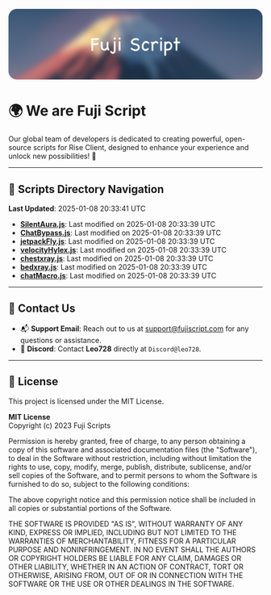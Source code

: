 ![Banner](.github/b.webp)

# 🌍 **We are Fuji Script**

Our global team of developers is dedicated to creating powerful, open-source scripts for Rise Client, designed to enhance your experience and unlock new possibilities! 🌟

---
<!-- SCRIPTS_NAVIGATION_START -->
## 📂 **Scripts Directory Navigation**

**Last Updated**: 2025-01-08 20:33:41 UTC

- **[SilentAura.js](scripts/SilentAura.js)**: Last modified on 2025-01-08 20:33:39 UTC
- **[ChatBypass.js](scripts/ChatBypass.js)**: Last modified on 2025-01-08 20:33:39 UTC
- **[jetpackFly.js](scripts/jetpackFly.js)**: Last modified on 2025-01-08 20:33:39 UTC
- **[velocityHylex.js](scripts/velocityHylex.js)**: Last modified on 2025-01-08 20:33:39 UTC
- **[chestxray.js](scripts/chestxray.js)**: Last modified on 2025-01-08 20:33:39 UTC
- **[bedxray.js](scripts/bedxray.js)**: Last modified on 2025-01-08 20:33:39 UTC
- **[chatMacro.js](scripts/chatMacro.js)**: Last modified on 2025-01-08 20:33:39 UTC

<!-- SCRIPTS_NAVIGATION_END -->

---

## 💬 **Contact Us**  
- 📬 **Support Email**: Reach out to us at [support@fujiscript.com](mailto:support@fujiscript.com) for any questions or assistance.  
- 💬 **Discord**: Contact **Leo728** directly at `Discord@leo728`.

---

## 📜 **License**

This project is licensed under the MIT License.  

**MIT License**  
Copyright (c) 2023 Fuji Scripts  

Permission is hereby granted, free of charge, to any person obtaining a copy of this software and associated documentation files (the "Software"), to deal in the Software without restriction, including without limitation the rights to use, copy, modify, merge, publish, distribute, sublicense, and/or sell copies of the Software, and to permit persons to whom the Software is furnished to do so, subject to the following conditions:  

The above copyright notice and this permission notice shall be included in all copies or substantial portions of the Software.  

THE SOFTWARE IS PROVIDED "AS IS", WITHOUT WARRANTY OF ANY KIND, EXPRESS OR IMPLIED, INCLUDING BUT NOT LIMITED TO THE WARRANTIES OF MERCHANTABILITY, FITNESS FOR A PARTICULAR PURPOSE AND NONINFRINGEMENT. IN NO EVENT SHALL THE AUTHORS OR COPYRIGHT HOLDERS BE LIABLE FOR ANY CLAIM, DAMAGES OR OTHER LIABILITY, WHETHER IN AN ACTION OF CONTRACT, TORT OR OTHERWISE, ARISING FROM, OUT OF OR IN CONNECTION WITH THE SOFTWARE OR THE USE OR OTHER DEALINGS IN THE SOFTWARE.  
